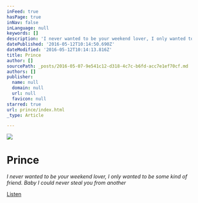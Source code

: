 ```yaml
---
inFeed: true
hasPage: true
inNav: false
inLanguage: null
keywords: []
description: 'I never wanted to be your weekend lover, I only wanted to be some kind of friend. Baby I could never steal you from another'
datePublished: '2016-05-12T10:14:50.690Z'
dateModified: '2016-05-12T10:14:13.816Z'
title: Prince
author: []
sourcePath: _posts/2016-05-07-9e541c12-d318-4c7c-b6fd-acc7e1ef70cf.md
authors: []
publisher:
  name: null
  domain: null
  url: null
  favicon: null
starred: true
url: prince/index.html
_type: Article

---
```

![](https://the-grid-user-content.s3-us-west-2.amazonaws.com/116a845c-719c-44f9-bff0-c06fa0da1fde.jpg)

# Prince

_I never wanted to be your weekend lover, I only wanted to be some kind of friend. Baby I could never steal you from another_

[Listen][0]

[0]: null